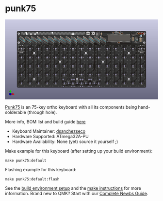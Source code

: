 # punk75

![punk75](https://github.com/dsanchezseco/punk75/raw/master/punk75_front.jpg)

[Punk75](https://github.com/dsanchezseco/punk75) is an 75-key ortho keyboard with all its components being hand-solderable (through hole).

More info, BOM list and build guide [here](https://github.com/dsanchezseco/punk75)

* Keyboard Maintainer: [dsanchezseco](https://github.com/dsanchezseco)
* Hardware Supported: ATmega32A-PU
* Hardware Availability: None (yet) source it yourself ;)

Make example for this keyboard (after setting up your build environment):

    make punk75:default

Flashing example for this keyboard:

    make punk75:default:flash

See the [build environment setup](https://docs.qmk.fm/#/getting_started_build_tools) and the [make instructions](https://docs.qmk.fm/#/getting_started_make_guide) for more information. Brand new to QMK? Start with our [Complete Newbs Guide](https://docs.qmk.fm/#/newbs).
